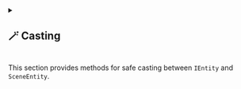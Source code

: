 
<details>
  <summary>
    <h2 id="-entity-casting"> 🪄 Casting</h2>
    <br> This section provides methods for safe casting between <code>IEntity</code> and <code>SceneEntity</code>.
  </summary>

### 🏹 Methods

#### `Cast(IEntity)`

```csharp
public static SceneEntity Cast(IEntity entity)  
```

- **Description:** Casts the specified `IEntity` to a `SceneEntity` if possible.
- **Parameter:** `entity` – The entity to cast.
- **Returns:** The entity cast to `SceneEntity`, or `null` if the input is `null`.
- **Exceptions:** Throws `InvalidCastException` if the entity cannot be cast to `SceneEntity`.
- **Note:** Uses `AggressiveInlining` for performance.

#### `Cast<E>(IEntity)`

```csharp
public static E Cast<E>(IEntity entity) where E : SceneEntity  
```

- **Description:** Casts the specified `IEntity` to the target type `E`. Supports direct `SceneEntity` instances and
  `SceneEntityProxy<E>` wrappers.
- **Type Parameter:** `E` – The type of `SceneEntity` to cast to.
- **Parameter:** `entity` – The entity to cast.
- **Returns:** The entity cast to type `E`, or `null` if the input is `null`.
- **Exceptions:** Throws `InvalidCastException` if the entity cannot be cast to the target type `E`.

#### `TryCast(IEntity, out SceneEntity)`

```csharp
public static bool TryCast(IEntity entity, out SceneEntity result)  
```

- **Description:** Attempts to cast the specified `IEntity` to a `SceneEntity`.
- **Parameters:**
    - `entity` – The entity to cast.
    - `result` – The cast result if successful; otherwise, `null`.
- **Returns:** `true` if the cast was successful; otherwise, `false`.

#### `TryCast<E>(IEntity, out E)`

```csharp
public static bool TryCast<E>(IEntity entity, out E result) where E : SceneEntity  
```

- **Description:** Attempts to cast the specified `IEntity` to the target type `E`. Supports direct `SceneEntity`
  instances and `SceneEntityProxy<E>` wrappers.
- **Type Parameter:** `E` – The type of `SceneEntity` to cast to.
- **Parameters:**
    - `entity` – The entity to cast.
    - `result` – The cast result if successful; otherwise, `null`.
- **Returns:** `true` if the cast was successful; otherwise, `false`.

---

### 🗂 Examples of Usage

#### Simple cast to `SceneEntity`

```csharp
IEntity entity = GetEntityFromRegistry();
SceneEntity sceneEntity = SceneEntity.Cast(entity);
```

> Throws an exception if `entity` is not a `SceneEntity`.

#### Generic cast to a specific `SceneEntity` type

```csharp
IEntity entity = GetEntityFromRegistry();
EnemyEntity enemy = SceneEntity.Cast<EnemyEntity>(entity);
```

> Throws an exception if entity is not of type `EnemyEntity` or a proxy of it.

#### Safe cast using `TryCast`

```csharp
IEntity entity = GetEntityFromRegistry();
if (SceneEntity.TryCast(entity, out SceneEntity sceneEntity))
    Debug.Log($"Successfully casted to SceneEntity: {sceneEntity.Name}");
else
    Debug.LogWarning("Entity is not a SceneEntity");
```

#### Safe generic cast using TryCast<E>

```csharp
IEntity entity = GetEntityFromRegistry();
if (SceneEntity.TryCast<EnemyEntity>(entity, out EnemyEntity enemy))
    Debug.Log($"Successfully casted to EnemyEntity: {enemy.Name}");
else
    Debug.LogWarning("Entity is not of type EnemyEntity");
```

</details>